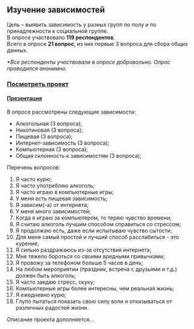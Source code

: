 <h2>
Изучение зависимостей
</h2>

Цель – выявить зависимость у разных групп по полу и по принадлежности к социальной группе. <br>
В опросе участвовало  <b>119 респондентов</b>.<br>
Всего в опросе <b>21 вопрос</b>, из них первые 3 вопроса для сбора общих данных.

<i>*Все респонденты участвовали в опросе добровольно. Опрос проводился анонимно.</i><br>

### [Посмотреть проект]()  <br>

#### [Презентация](https://github.com/Fedor-Kirillow/Other_projects/blob/main/%D0%98%D0%B7%D1%83%D1%87%D0%B5%D0%BD%D0%B8%D0%B5%20%D0%B7%D0%B0%D0%B2%D0%B8%D1%81%D0%B8%D0%BC%D0%BE%D1%81%D1%82%D0%B5%D0%B9/%D0%9F%D1%80%D0%B5%D0%B7%D0%B5%D0%BD%D1%82%D0%B0%D1%86%D0%B8%D1%8F.pdf)

В опросе рассмотрены следующие зависимости:
- Алкогольная (3 вопроса);
- Никотиновая (3 вопроса);
- Пищевая (3 вопроса);
- Интернет-зависимость (3 вопроса);
- Компьютерная (3 вопроса);
- Общая склонность к зависимостям (3 вопроса); 	


Перечень вопросов:
1. Я часто курю;
2. Я часто употребляю алкоголь;
3. Я часто играю в компьютерные игры;
4. У меня есть пищевая зависимость;
5. Я зависим(-а) от интернета;
6. У меня много зависимостей;
7. Когда я играю за компьютером, то теряю чувство времени;
8. Я считаю алкоголь лучшим способом справиться со стрессом;
9. Я продолжаю есть, даже если испытываю чувство сытости;
10. Для меня самый простой и лучший способ расслабиться - это курение;
11. Я сильно раздражаюсь из-за отсутствия интернета;
12. Мне тяжело бороться со своими вредными привычками;
13. Я провожу за телефоном больше 5 часов в день;
14. На любом мероприятии (праздник, встреча с друзьями и т.д.) должен быть алкоголь;
15. Я часто заедаю стресс, скуку;
16. Компьютерные игры более интересны, чем реальная жизнь;
17. Я ежедневно курю;
18. Глупо пытаться показать свою силу воли и отказываться от различных радостей жизни.


Описание проекта дополняется...
